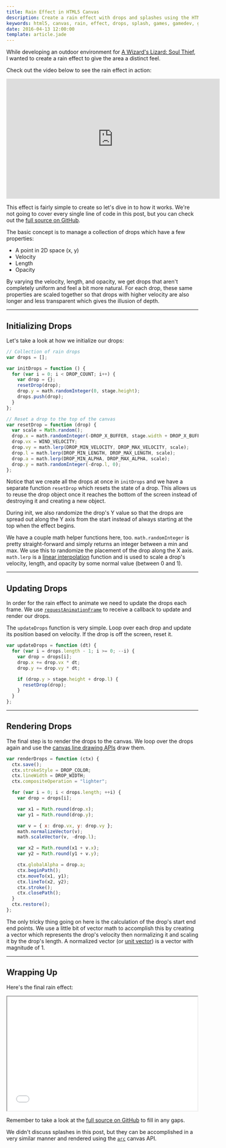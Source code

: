 ```yaml
---
title: Rain Effect in HTML5 Canvas
description: Create a rain effect with drops and splashes using the HTML5 canvas element and JavaScript.
keywords: html5, canvas, rain, effect, drops, splash, games, gamedev, game development, javascript
date: 2016-04-13 12:00:00
template: article.jade
---
```

While developing an outdoor environment for [A Wizard's Lizard: Soul Thief][1], I wanted to create a rain effect to give the area a distinct feel.

Check out the video below to see the rain effect in action:

<iframe width="560" height="315" src="https://www.youtube.com/embed/EhVvrf5ahew" frameborder="0" allowfullscreen></iframe>

This effect is fairly simple to create so let's dive in to how it works. We're not going to cover every single line of code in this post, but you can check out the [full source on GitHub][2].

The basic concept is to manage a collection of drops which have a few properties:

* A point in 2D space (x, y)
* Velocity
* Length
* Opacity

By varying the velocity, length, and opacity, we get drops that aren't completely uniform and feel a bit more natural. For each drop, these same properties are scaled together so that drops with higher velocity are also longer and less transparent which gives the illusion of depth.

- - -

## Initializing Drops

Let's take a look at how we initialize our drops:

```javascript
// Collection of rain drops
var drops = [];

var initDrops = function () {
  for (var i = 0; i < DROP_COUNT; i++) {
    var drop = {};
    resetDrop(drop);
    drop.y = math.randomInteger(0, stage.height);
    drops.push(drop);
  }
};

// Reset a drop to the top of the canvas
var resetDrop = function (drop) {
  var scale = Math.random();
  drop.x = math.randomInteger(-DROP_X_BUFFER, stage.width + DROP_X_BUFFER);
  drop.vx = WIND_VELOCITY;
  drop.vy = math.lerp(DROP_MIN_VELOCITY, DROP_MAX_VELOCITY, scale);
  drop.l = math.lerp(DROP_MIN_LENGTH, DROP_MAX_LENGTH, scale);
  drop.a = math.lerp(DROP_MIN_ALPHA, DROP_MAX_ALPHA, scale);
  drop.y = math.randomInteger(-drop.l, 0);
};
```

Notice that we create all the drops at once in `initDrops` and we have a separate function `resetDrop` which resets the state of a drop. This allows us to reuse the drop object once it reaches the bottom of the screen instead of destroying it and creating a new object.

During init, we also randomize the drop's Y value so that the drops are spread out along the Y axis from the start instead of always starting at the top when the effect begins.

We have a couple math helper functions here, too. `math.randomInteger` is pretty straight-forward and simply returns an integer between a min and max. We use this to randomize the placement of the drop along the X axis. `math.lerp` is a [linear interpolation][3] function and is used to scale a drop's velocity, length, and opacity by some normal value (between 0 and 1).

- - -

## Updating Drops

In order for the rain effect to animate we need to update the drops each frame. We use [`requestAnimationFrame`][4] to receive a callback to update and render our drops.

The `updateDrops` function is very simple. Loop over each drop and update its position based on velocity. If the drop is off the screen, reset it.

```javascript
var updateDrops = function (dt) {
  for (var i = drops.length - 1; i >= 0; --i) {
    var drop = drops[i];
    drop.x += drop.vx * dt;
    drop.y += drop.vy * dt;

    if (drop.y > stage.height + drop.l) {
      resetDrop(drop);
    }
  }
};
```

- - -

## Rendering Drops

The final step is to render the drops to the canvas. We loop over the drops again and use the [canvas line drawing APIs][5] draw them.

```javascript
var renderDrops = function (ctx) {
  ctx.save();
  ctx.strokeStyle = DROP_COLOR;
  ctx.lineWidth = DROP_WIDTH;
  ctx.compositeOperation = "lighter";

  for (var i = 0; i < drops.length; ++i) {
    var drop = drops[i];

    var x1 = Math.round(drop.x);
    var y1 = Math.round(drop.y);

    var v = { x: drop.vx, y: drop.vy };
    math.normalizeVector(v);
    math.scaleVector(v, -drop.l);

    var x2 = Math.round(x1 + v.x);
    var y2 = Math.round(y1 + v.y);

    ctx.globalAlpha = drop.a;
    ctx.beginPath();
    ctx.moveTo(x1, y1);
    ctx.lineTo(x2, y2);
    ctx.stroke();
    ctx.closePath();
  }
  ctx.restore();
};
```

The only tricky thing going on here is the calculation of the drop's start end end points. We use a little bit of vector math to accomplish this by creating a vector which represents the drop's velocity then normalizing it and scaling it by the drop's length. A normalized vector (or [unit vector][6]) is a vector with magnitude of 1.

- - -

## Wrapping Up

Here's the final rain effect:

<iframe src="/sandbox/canvas-rain-demo/" width="500" height="300"></iframe>

Remember to take a look at the [full source on GitHub][2] to fill in any gaps.

We didn't discuss splashes in this post, but they can be accomplished in a very similar manner and rendered using the [`arc`][7] canvas API.

[1]: http://store.steampowered.com/app/373470
[2]: https://github.com/geoffb/canvas-rain-demo
[3]: https://en.wikipedia.org/wiki/Linear_interpolation
[4]: https://developer.mozilla.org/en-US/docs/Web/API/window/requestAnimationFrame
[5]: https://developer.mozilla.org/en-US/docs/Web/API/CanvasRenderingContext2D/lineTo
[6]: https://en.wikipedia.org/wiki/Unit_vector
[7]: https://developer.mozilla.org/en-US/docs/Web/API/CanvasRenderingContext2D/arc

